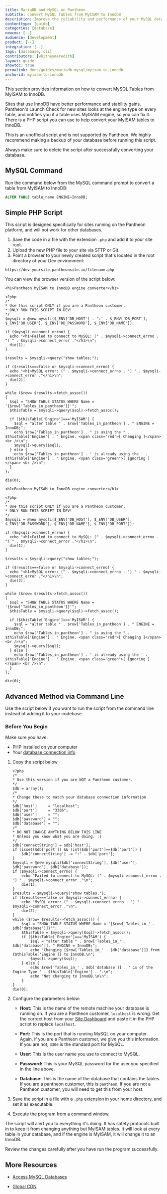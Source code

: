 ```yaml
---
title: MariaDB and MySQL on Pantheon
subtitle: Convert MySQL Tables from MyISAM to InnoDB
description: Improve the reliability and performance of your MySQL database by moving to InnoDB.
contenttype: [guide]
categories: [database]
newcms: [--]
audience: [development]
product: [--]
integration: [--]
tags: [database, cli]
contributors: [whitneymeredith]
layout: guide
showtoc: true
permalink: docs/guides/mariadb-mysql/myisam-to-innodb
anchorid: myisam-to-innodb
---
```


This section provides information on how to convert MySQL Tables from MyISAM to InnoDB.

Sites that use [InnoDB](https://dev.mysql.com/doc/refman/5.5/en/innodb-storage-engine.html) have better performance and stability gains. Pantheon's Launch Check for new sites looks at the engine type on every table, and notifies you if a table uses MyISAM engine, so you can fix it. There is a PHP script you can use to help convert your MyISAM tables to InnoDB.

<Alert title="Warning" type="danger">

This is an unofficial script and is not supported by Pantheon. We highly recommend making a backup of your database before running this script.

Always make sure to delete the script after successfully converting your database.

</Alert>

## MySQL Command

Run the command below from the MySQL command prompt to convert a table from MyISAM to InnoDB:

```sql
ALTER TABLE table_name ENGINE=InnoDB;
```

## Simple PHP Script

<Alert title="Note" type="info">

This script is designed specifically for sites running on the Pantheon platform, and will not work for other databases.

</Alert>

1. Save the code in a file with the extension `.php` and add it to your site root.
1. Upload the new PHP file to your site via SFTP or Git.
1. Point a browser to your newly created script that's located in the root directory of your Dev environment:

  ```none
  https://dev-yoursite.pantheonsite.io/filename.php
  ```


You can view the browser version of the script below:

<TabList>

<Tab title="PHP 5" id="php5" active={true}>

```php:title=myisam-to-innodb.php
<h1>Pantheon MyISAM to InnoDB engine converter</h1>

<?php
/*
* Use this script ONLY if you are a Pantheon customer.
* ONLY RUN THIS SCRIPT IN DEV!
*/
$mysqli = @new mysqli($_ENV['DB_HOST'] . ':' . $_ENV['DB_PORT'], $_ENV['DB_USER'], $_ENV['DB_PASSWORD'], $_ENV['DB_NAME']);

if ($mysqli->connect_errno) {
  echo "<h1>Failed to connect to MySQL: (" . $mysqli->connect_errno . ") " . $mysqli->connect_error ."</h1>\n";
  die(1);
}

$results = $mysqli->query("show tables;");

if ($results===false or $mysqli->connect_errno) {
  echo "<h1>MySQL error: (" . $mysqli->connect_errno . ") " . $mysqli->connect_error ."</h1>\n";
  die(2);
}

while ($row= $results->fetch_assoc())
{
  $sql = "SHOW TABLE STATUS WHERE Name = '{$row['Tables_in_pantheon']}'";
  $thisTable = $mysqli->query($sql)->fetch_assoc();

  if ($thisTable['Engine']==='MyISAM') {
    $sql = "alter table " . $row['Tables_in_pantheon'] . " ENGINE = InnoDB;";
    echo $row['Tables_in_pantheon'] . " is using the " . $thisTable['Engine'] . " Engine. <span class='red'>[ Changing ]</span> <br />\n";
    $mysqli->query($sql);
  } else {
    echo $row['Tables_in_pantheon'] . ' is already using the ' . $thisTable['Engine'] . " Engine. <span class='green'>[ Ignoring ]</span> <br />\n";
  }
};

die(0);
```

</Tab>

<Tab title="PHP 7" id="php7" active={true}>

```php:title=myisam-to-innodb.php
<h1>Pantheon MyISAM to InnoDB engine converter</h1>

<?php
/*
* Use this script ONLY if you are a Pantheon customer.
* ONLY RUN THIS SCRIPT IN DEV!
*/
$mysqli = @new mysqli($_ENV['DB_HOST'], $_ENV['DB_USER'], $_ENV['DB_PASSWORD'], $_ENV['DB_NAME'], $_ENV['DB_PORT']);

if ($mysqli->connect_errno) {
  echo "<h1>Failed to connect to MySQL: (" . $mysqli->connect_errno . ") " . $mysqli->connect_error ."</h1>\n";
  die(1);
}

$results = $mysqli->query("show tables;");

if ($results===false or $mysqli->connect_errno) {
  echo "<h1>MySQL error: (" . $mysqli->connect_errno . ") " . $mysqli->connect_error ."</h1>\n";
  die(2);
}

while ($row= $results->fetch_assoc())
{
  $sql = "SHOW TABLE STATUS WHERE Name = '{$row['Tables_in_pantheon']}'";
  $thisTable = $mysqli->query($sql)->fetch_assoc();

  if ($thisTable['Engine']==='MyISAM') {
    $sql = "alter table " . $row['Tables_in_pantheon'] . " ENGINE = InnoDB;";
    echo $row['Tables_in_pantheon'] . " is using the " . $thisTable['Engine'] . " Engine. <span class='red'>[ Changing ]</span> <br />\n";
    $mysqli->query($sql);
  } else {
    echo $row['Tables_in_pantheon'] . ' is already using the ' . $thisTable['Engine'] . " Engine. <span class='green'>[ Ignoring ]</span> <br />\n";
  }
};

die(0);
```

</Tab>

</TabList>

## Advanced Method via Command Line

Use the script below if you want to run the script from the command line instead of adding it to your codebase. 

### Before You Begin

Make sure you have:

- PHP installed on your computer
- Your [database connection info](/guides/mariadb-mysql/mysql-access#accessing-the-database-directly)


1. Copy the script below.

    ```php:title=myisam-to-innbodb.php
    <?php
    /*
    * Use this version if you are NOT a Pantheon customer.
    */
    $db = array();
    /*
    * Change these to match your database connection information
    */
    $db['host']     = "localhost";
    $db['port']     = "3306";
    $db['user']     = "";
    $db['password'] = "";
    $db['database'] = "";
    /*
    * DO NOT CHANGE ANYTHING BELOW THIS LINE
    * Unless you know what you are doing. :)
    */
    $db['connectString'] = $db['host'];
    if (isset($db['port']) && (int)$db['port']==$db['port']) {
        $db['connectString'] .= ":" . $db['port'];
    }
    $mysqli = @new mysqli($db['connectString'], $db['user'], $db['password'], $db['database']);
    if ($mysqli->connect_errno) {
        echo "Failed to connect to MySQL: (" . $mysqli->connect_errno . ") " . $mysqli->connect_error ."\n";
        die(1);
    }
    $results = $mysqli->query("show tables;");
    if ($results===false or $mysqli->connect_errno) {
        echo "MySQL error: (" . $mysqli->connect_errno . ") " . $mysqli->connect_error ."\n";
        die(2);
    }
    while ($row= $results->fetch_assoc()) {
        $sql = "SHOW TABLE STATUS WHERE Name = '{$row['Tables_in_' . $db['database']]}'";
        $thisTable = $mysqli->query($sql)->fetch_assoc();
        if ($thisTable['Engine']==='MyISAM') {
            $sql = "alter table " . $row['Tables_in_' . $db['database']]. " ENGINE = InnoDB;";
            echo "Changing {$row['Tables_in_' . $db['database']]} from {$thisTable['Engine']} to InnoDB.\n";
            $mysqli->query($sql);
        } else {
            echo $row['Tables_in_' . $db['database']] . ' is of the Engine Type ' . $thisTable['Engine'] . ".\n";
            echo "Not changing to InnoDB.\n\n";
        }
    }
    die(0);
    ```

1. Configure the parameters below:

    - **Host:** This is the name of the remote machine your database is running on. If you are a Pantheon customer, `localhost` is wrong. Get the correct host from your [Site Dashboard](/guides/mariadb-mysql/mysql-access/#database-connection-information) and paste it in the PHP script to replace `localhost`.

    - **Port:** This is the port that is running MySQL on your computer. Again, if you are a Pantheon customer, we give you this information. If you are not, `3306` is the standard port for MySQL.

    - **User:** This is the user name you use to connect to MySQL.

    - **Password:** This is your MySQL password for the user you specified in the line above.

    - **Database:** This is the name of the database that contains the tables. If you are a pantheon customer, this is `pantheon`. If you are not a Pantheon customer, you will need to get this from your host.
    
1. Save the script in a file with a `.php` extension in your home directory, and set it as executable.

1. Execute the program from a command window.

The script will alert you to everything it's doing. It has safety protocols built in to keep it from changing anything but MyISAM tables. It will look at every table in your database, and if the engine is MyISAM, it will change it to an InnoDB.

Review the changes carefully after you have run the program successfully.

## More Resources

- [Access MySQL Databases](/guides/mariadb-mysql/mysql-access)

- [Global CDN](/guides/global-cdn)